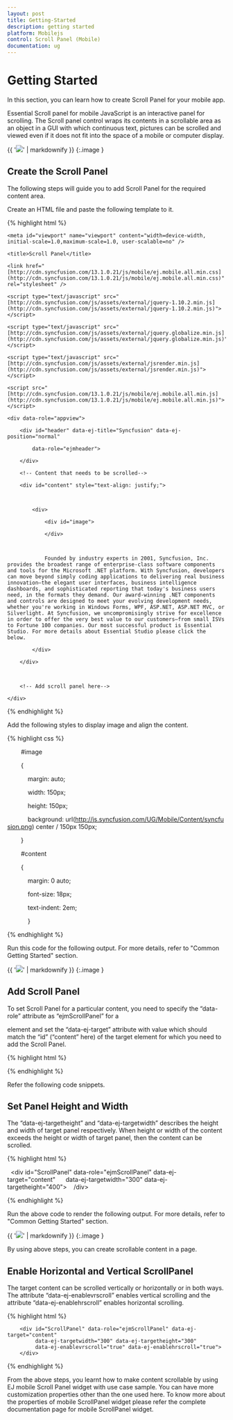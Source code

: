 ```yaml
---
layout: post
title: Getting-Started
description: getting started
platform: Mobilejs
control: Scroll Panel (Mobile)
documentation: ug
---
```


# Getting Started

In this section, you can learn how to create Scroll Panel for your mobile app.

Essential Scroll panel for mobile JavaScript is an interactive panel for scrolling. The Scroll panel control wraps its contents in a scrollable area as an object in a GUI with which continuous text, pictures can be scrolled and viewed even if it does not fit into the space of a mobile or computer display.


{{ '![](Getting-Started_images/Getting-Started_img1.png)' | markdownify }}
{:.image }


## Create the Scroll Panel

The following steps will guide you to add Scroll Panel for the required content area.

Create an HTML file and paste the following template to it.

{% highlight html %}

<!DOCTYPE html>

<html>

<head>

    <meta id="viewport" name="viewport" content="width=device-width, initial-scale=1.0,maximum-scale=1.0, user-scalable=no" />

    <title>Scroll Panel</title>

    <link href="[http://cdn.syncfusion.com/13.1.0.21/js/mobile/ej.mobile.all.min.css](http://cdn.syncfusion.com/13.1.0.21/js/mobile/ej.mobile.all.min.css)" rel="stylesheet" />

    <script type="text/javascript" src="[http://cdn.syncfusion.com/js/assets/external/jquery-1.10.2.min.js](http://cdn.syncfusion.com/js/assets/external/jquery-1.10.2.min.js)"></script>

    <script type="text/javascript" src="[http://cdn.syncfusion.com/js/assets/external/jquery.globalize.min.js](http://cdn.syncfusion.com/js/assets/external/jquery.globalize.min.js)"></script>

    <script type="text/javascript" src="[http://cdn.syncfusion.com/js/assets/external/jsrender.min.js](http://cdn.syncfusion.com/js/assets/external/jsrender.min.js)"></script>

    <script src="[http://cdn.syncfusion.com/13.1.0.21/js/mobile/ej.mobile.all.min.js](http://cdn.syncfusion.com/13.1.0.21/js/mobile/ej.mobile.all.min.js)"></script>

</head>

<body>

    <div data-role="appview">

        <div id="header" data-ej-title="Syncfusion" data-ej-position="normal"

            data-role="ejmheader">

        </div>

        <!-- Content that needs to be scrolled-->

        <div id="content" style="text-align: justify;">



            <div>

                <div id="image">

                </div>



                Founded by industry experts in 2001, Syncfusion, Inc. provides the broadest range of enterprise-class software components and tools for the Microsoft .NET platform. With Syncfusion, developers can move beyond simply coding applications to delivering real business innovation—the elegant user interfaces, business intelligence dashboards, and sophisticated reporting that today's business users need, in the formats they demand. Our award-winning .NET components and controls are designed to meet your evolving development needs, whether you're working in Windows Forms, WPF, ASP.NET, ASP.NET MVC, or Silverlight. At Syncfusion, we uncompromisingly strive for excellence in order to offer the very best value to our customers—from small ISVs to Fortune 100 companies. Our most successful product is Essential Studio. For more details about Essential Studio please click the below.

            </div>

        </div>



        <!-- Add scroll panel here-->

    </div>

</body>

</html>





{% endhighlight %}



Add the following styles to display image and align the content.



{% highlight css %}

        #image

        {

            margin: auto;

            width: 150px;

            height: 150px;

            background: url(http://js.syncfusion.com/UG/Mobile/Content/syncfusion.png) center / 150px 150px;

        }

        #content

        {

            margin: 0 auto;

            font-size: 18px;

            text-indent: 2em;

            }





{% endhighlight %}



Run this code for the following output. For more details, refer to "Common Getting Started" section.



{{ '![](Getting-Started_images/Getting-Started_img2.png)' | markdownify }}
{:.image }


## Add Scroll Panel

To set Scroll Panel for a particular content, you need to specify the “data-role” attribute as “ejmScrollPanel” for a <div> element and set the “data-ej-target” attribute with value which should match the “id” (“content” here) of the target element for which you need to add the Scroll Panel.

{% highlight html %}



<div id="ScrollPanel" data-role="ejmScrollPanel" data-ej-target="content">
 </div>




{% endhighlight %}

Refer the following code snippets.

## Set Panel Height and Width	

The “data-ej-targetheight” and “data-ej-targetwidth” describes the height and width of target panel respectively. When height or width of the content exceeds the height or width of target panel, then the content can be scrolled. 

{% highlight html %}

  <div id="ScrollPanel" data-role="ejmScrollPanel" data-ej-target="content"  
   data-ej-targetwidth="300" data-ej-targetheight="400">
   /div>



{% endhighlight %}



Run the above code to render the following output. For more details, refer to "Common Getting Started" section.

{{ '![](Getting-Started_images/Getting-Started_img3.png)' | markdownify }}
{:.image }


By using above steps, you can create scrollable content in a page.

## Enable Horizontal and Vertical ScrollPanel

The target content can be scrolled vertically or horizontally or in both ways. The attribute “data-ej-enablevrscroll” enables vertical scrolling and the attribute “data-ej-enablehrscroll” enables horizontal scrolling.


{% highlight html %}


        <div id="ScrollPanel" data-role="ejmScrollPanel" data-ej-target="content"  
             data-ej-targetwidth="300" data-ej-targetheight="300" 
             data-ej-enablevrscroll="true" data-ej-enablehrscroll="true">
        </div>





{% endhighlight %}

From the above steps, you learnt how to make content scrollable by using EJ mobile Scroll Panel widget with use case sample. You can have more customization properties other than the one used here. To know more about the properties of mobile ScrollPanel widget please refer the complete documentation page for mobile ScrollPanel widget.

